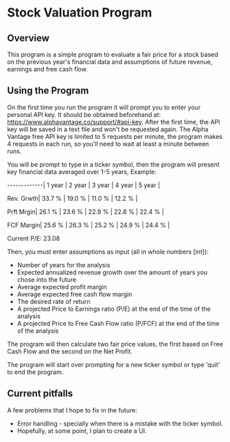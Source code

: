 # Stock Valuation Program
## Overview
This program is a simple program to evaluate a fair price for a stock based
on the previous year's financial data and assumptions of future revenue, earnings
and free cash flow.

## Using the Program
On the first time you run the program it will prompt you to enter your personal
API key. It should be obtained beforehand at:
https://www.alphavantage.co/support/#api-key.
After the first time, the API key will be saved in a text file and won't be requested again.
The Alpha Vantage free API key is limited to 5 requests per minute, the 
program makes 4 requests in each run, so you'll need to wait at least a minute between runs.

You will be prompt to type in a ticker symbol, then the program will present key financial 
data averaged over 1-5 years, Example:

-------------| 1 year | 2 year | 3 year | 4 year | 5 year |

Rev. Grwth| 33.7 % | 19.0 % | 11.0 % | 12.2 % |

Prft Mrgin| 26.1 % | 23.6 % | 22.9 % | 22.8 % | 22.4 % |

FCF Margin| 25.6 % | 26.3 % | 25.2 % | 24.9 % | 24.4 % |

Current P/E: 23.08

Then, you must enter assumptions as input (all in whole numbers [int]):
 * Number of years for the analysis
 * Expected annualized revenue growth over the amount of years you chose into the future
 * Average expected profit margin
 * Average expected free cash flow margin
 * The desired rate of return
 * A projected Price to Earnings ratio (P/E) at the end of the time of the analysis
 * A projected Price to Free Cash Flow ratio (P/FCF) at the end of the time of the analysis

The program will then calculate two fair price values, the first based on Free Cash Flow
and the second on the Net Profit.

The program will start over prompting for a new ticker symbol or type 'quit' to end the program.

## Current pitfalls
A few problems that I hope to fix in the future:
* Error handling - specially when there is a mistake with the ticker symbol.
* Hopefully, at some point, I plan to create a UI.